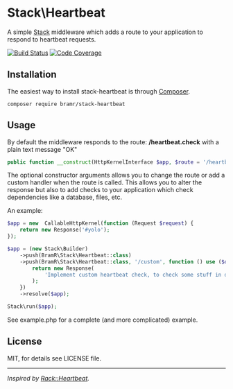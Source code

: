 # Stack\Heartbeat

A simple [Stack](http://stackphp.com) middleware which adds a route to your application to respond to heartbeat requests.

[![Build Status](https://travis-ci.org/bramr/stack-heartbeat.svg?branch=master)](https://travis-ci.org/bramr/stack-heartbeat) [![Code Coverage](https://scrutinizer-ci.com/g/bramr/stack-heartbeat/badges/coverage.png?b=master)](https://scrutinizer-ci.com/g/bramr/stack-heartbeat/?branch=master)

## Installation

The easiest way to install stack-heartbeat is through [Composer](https://getcomposer.org).

```
composer require bramr/stack-heartbeat
```

## Usage

By default the middleware responds to the route: **/heartbeat.check** with a plain text message "OK"

```php
public function __construct(HttpKernelInterface $app, $route = '/heartbeat.check', callable $handler = null)
```

The optional constructor arguments allows you to change the route or add a custom handler when the route is called.
This allows you to alter the response but also to add checks to your application which check dependencies like a database, files, etc.

An example:

```php
$app = new  CallableHttpKernel(function (Request $request) {
    return new Response('#yolo');
});

$app = (new Stack\Builder)
    ->push(BramR\Stack\Heartbeat::class)
    ->push(BramR\Stack\Heartbeat::class, '/custom', function () use ($diContainer) {
        return new Response(
            'Implement custom heartbeat check, to check some stuff in db:' . $diContainer['db.name']
        );
    })
    ->resolve($app);

Stack\run($app);
```

See example.php for a complete (and more complicated) example.

## License

MIT, for details see LICENSE file.

___

*Inspired by [Rack::Heartbeat](https://github.com/imajes/rack-heartbeat).*
